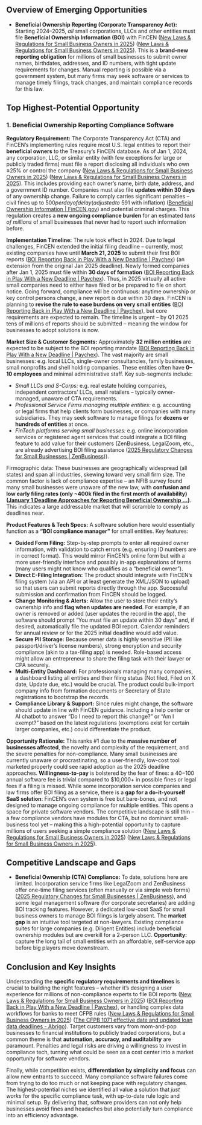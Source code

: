 ## Overview of Emerging Opportunities  


- **Beneficial Ownership Reporting (Corporate Transparency Act):** Starting 2024–2025, *all* small corporations, LLCs and other entities must file **Beneficial Ownership Information (BOI)** with FinCEN ([New Laws & Regulations for Small Business Owners in 2025](https://www.bbsi.com/business-owner-resources/new-laws-regulations-small-business-owners-2025#:~:text=Beneficial%20Ownership%20Information%20Reporting)) ([New Laws & Regulations for Small Business Owners in 2025](https://www.bbsi.com/business-owner-resources/new-laws-regulations-small-business-owners-2025#:~:text=)). This is a **brand-new reporting obligation** for millions of small businesses to submit owner names, birthdates, addresses, and ID numbers, with tight update requirements for changes. Manual reporting is possible via a government system, but many firms may seek software or services to manage timely filings, track changes, and maintain compliance records for this law.  

## Top Highest-Potential Opportunity

### 1. **Beneficial Ownership Reporting Compliance Software**  
**Regulatory Requirement:** The Corporate Transparency Act (CTA) and FinCEN’s implementing rules require most U.S. legal entities to report their **beneficial owners** to the Treasury’s FinCEN database. As of Jan 1, 2024, any corporation, LLC, or similar entity (with few exceptions for large or publicly traded firms) must file a report disclosing all individuals who own ≥25% or control the company ([New Laws & Regulations for Small Business Owners in 2025](https://www.bbsi.com/business-owner-resources/new-laws-regulations-small-business-owners-2025#:~:text=Beneficial%20Ownership%20Information%20Reporting)) ([New Laws & Regulations for Small Business Owners in 2025](https://www.bbsi.com/business-owner-resources/new-laws-regulations-small-business-owners-2025#:~:text=This%20requirement%20applies%20to%20most,for%20larger%20publicly%20traded%20companies)). This includes providing each owner’s name, birth date, address, and a government ID number. Companies must also file **updates within 30 days** of any ownership change. Failure to comply carries significant penalties – civil fines up to $500 per day of delay (adjusted to ~$591 with inflation) ([Beneficial Ownership Information | FinCEN.gov](https://www.fincen.gov/boi-faqs#:~:text=the%20BOI%20reporting%20requirements%20may,FAQ%2C%20this%20amount%20is%20%24591)) and potential criminal charges. This regulation creates a **new ongoing compliance burden** for an estimated *tens of millions* of small businesses that never had to report such information before.

**Implementation Timeline:** The rule took effect in 2024. Due to legal challenges, FinCEN extended the initial filing deadline – currently, most existing companies have until **March 21, 2025** to submit their first BOI reports ([BOI Reporting Back in Play With a New Deadline | Paychex](https://www.paychex.com/articles/compliance/beneficial-ownership-information-reporting#:~:text=The%20Treasury%27s%20Financial%20Crimes%20Enforcement,should%20follow%20the%20later%20deadline)) (an extension from the original Jan 2025 deadline). Newly formed companies after Jan 1, 2025 must file within **30 days of formation** ([BOI Reporting Back in Play With a New Deadline | Paychex](https://www.paychex.com/articles/compliance/beneficial-ownership-information-reporting#:~:text=Again%2C%20these%20deadlines%20currently%20are,not%20in%20effect)). Thus, in 2025 virtually all active small companies need to either have filed or be prepared to file on short notice. Going forward, compliance will be continuous: anytime ownership or key control persons change, a new report is due within 30 days. FinCEN is planning to **revise the rule to ease burdens on very small entities** ([BOI Reporting Back in Play With a New Deadline | Paychex](https://www.paychex.com/articles/compliance/beneficial-ownership-information-reporting#:~:text=The%20Treasury%27s%20Financial%20Crimes%20Enforcement,should%20follow%20the%20later%20deadline)), but core requirements are expected to remain. The timeline is urgent – by Q1 2025 tens of millions of reports should be submitted – meaning the window for businesses to adopt solutions is now.

**Market Size & Customer Segments:** Approximately **32 million entities** are expected to be subject to the BOI reporting mandate ([BOI Reporting Back in Play With a New Deadline | Paychex](https://www.paychex.com/articles/compliance/beneficial-ownership-information-reporting#:~:text=Dec,currently%20are%20not%20in%20effect)). The vast majority are small businesses: e.g. local LLCs, single-owner consultancies, family businesses, small nonprofits and shell holding companies. These entities often have **0–10 employees** and minimal administrative staff. Key sub-segments include: 
  - *Small LLCs and S-Corps:* e.g. real estate holding companies, independent contractors’ LLCs, small retailers – typically owner-managed, unaware of CTA requirements.  
  - *Professional Service Firms managing multiple entities:* e.g. accounting or legal firms that help clients form businesses, or companies with many subsidiaries. They may seek software to manage filings for **dozens or hundreds of entities** at once.  
  - *FinTech platforms serving small businesses:* e.g. online incorporation services or registered agent services that could integrate a BOI filing feature to add value for their customers (ZenBusiness, LegalZoom, etc., are already advertising BOI filing assistance ([2025 Regulatory Changes for Small Businesses | ZenBusiness](https://www.zenbusiness.com/blog/new-small-business-regulations/#:~:text=,69))). 

Firmographic data: These businesses are geographically widespread (all states) and span all industries, skewing toward very small firm size. The common factor is lack of compliance expertise – an NFIB survey found many small businesses were unaware of the new law, with **confusion and low early filing rates (only ~400k filed in the first month of availability) ([January 1 Deadline Approaches for Reporting Beneficial Ownership ...](https://www.icsc.com/news-and-views/icsc-exchange/january-1-deadline-approaches-for-reporting-beneficial-ownership-information#:~:text=identifiable%20information%20with%20the%20U,Department%20of%20Treasury%27s))**. This indicates a large addressable market that will scramble to comply as deadlines near.

**Product Features & Tech Specs:** A software solution here would essentially function as a **“BOI compliance manager”** for small entities. Key features: 
  - **Guided Form Filing:** Step-by-step prompts to enter all required owner information, with validation to catch errors (e.g. ensuring ID numbers are in correct format). This would mirror FinCEN’s online form but with a more user-friendly interface and possibly in-app explanations of terms (many users might not know who qualifies as a “beneficial owner”).  
  - **Direct E-Filing Integration:** The product should integrate with FinCEN’s filing system (via an API or at least generate the XML/JSON to upload) so that users can submit reports directly through the app. Successful submission and confirmation from FinCEN should be logged.  
  - **Change Monitoring & Alerts:** Allow the user to store their entity’s ownership info and **flag when updates are needed**. For example, if an owner is removed or added (user updates the record in the app), the software should prompt “You must file an update within 30 days” and, if desired, automatically file the updated BOI report. Calendar reminders for annual review or for the 2025 initial deadline would add value.  
  - **Secure PII Storage:** Because owner data is highly sensitive (PII like passport/driver’s license numbers), strong encryption and security compliance (akin to a tax-filing app) is needed. Role-based access might allow an entrepreneur to share the filing task with their lawyer or CPA securely.  
  - **Multi-Entity Dashboard:** For professionals managing many companies, a dashboard listing all entities and their filing status (Not filed, Filed on X date, Update due, etc.) would be crucial. The product could bulk-import company info from formation documents or Secretary of State registrations to bootstrap the records.  
  - **Compliance Library & Support:** Since rules might change, the software should update in line with FinCEN guidance. Including a help center or AI chatbot to answer “Do I need to report this change?” or “Am I exempt?” based on the latest regulations (exemptions exist for certain larger companies, etc.) could differentiate the product.  

**Opportunity Rationale:** This ranks #1 due to the **massive number of businesses affected**, the novelty and complexity of the requirement, and the severe penalties for non-compliance. Many small businesses are currently unaware or procrastinating, so a user-friendly, low-cost tool marketed properly could see rapid adoption as the 2025 deadline approaches. **Willingness-to-pay** is bolstered by the fear of fines: a $40-$100 annual software fee is trivial compared to $10,000+ in possible fines or legal fees if a filing is missed. While some incorporation service companies and law firms offer BOI filing as a service, there is a **gap for a do-it-yourself SaaS solution**: FinCEN’s own system is free but bare-bones, and not designed to manage ongoing compliance for multiple entities. This opens a space for private software vendors. The competitive landscape is still thin – a few compliance vendors have modules for CTA, but no dominant small-business tool yet – making this a high-potential opportunity to capture millions of users seeking a simple compliance solution ([New Laws & Regulations for Small Business Owners in 2025](https://www.bbsi.com/business-owner-resources/new-laws-regulations-small-business-owners-2025#:~:text=Beneficial%20Ownership%20Information%20Reporting)) ([New Laws & Regulations for Small Business Owners in 2025](https://www.bbsi.com/business-owner-resources/new-laws-regulations-small-business-owners-2025#:~:text=)).

## Competitive Landscape and Gaps 

- **Beneficial Ownership (CTA) Compliance:** To date, solutions here are limited. Incorporation service firms like LegalZoom and ZenBusiness offer one-time filing services (often manually or via simple web forms) ([2025 Regulatory Changes for Small Businesses | ZenBusiness](https://www.zenbusiness.com/blog/new-small-business-regulations/#:~:text=,69)), and some legal management software (for corporate secretaries) are adding BOI tracking features. However, a dedicated low-cost SaaS for small business owners to manage BOI filings is largely absent. The **market gap** is an intuitive tool targeted at non-lawyers. Existing compliance suites for large companies (e.g. Diligent Entities) include beneficial ownership modules but are overkill for a 2-person LLC. **Opportunity:** capture the long tail of small entities with an affordable, self-service app before big players move downstream.

## Conclusion and Key Insights

Understanding the **specific regulatory requirements and timelines** is crucial to building the right features – whether it’s designing a user experience for millions of non-compliance experts to file BOI reports ([New Laws & Regulations for Small Business Owners in 2025](https://www.bbsi.com/business-owner-resources/new-laws-regulations-small-business-owners-2025#:~:text=Beneficial%20Ownership%20Information%20Reporting)) ([BOI Reporting Back in Play With a New Deadline | Paychex](https://www.paychex.com/articles/compliance/beneficial-ownership-information-reporting#:~:text=Dec,currently%20are%20not%20in%20effect)), or handling complex data workflows for banks to meet CFPB rules ([New Laws & Regulations for Small Business Owners in 2025](https://www.bbsi.com/business-owner-resources/new-laws-regulations-small-business-owners-2025#:~:text=Data%20Collection%20Requirements%20for%20Lenders)) ([The CFPB 1071 effective date and updated loan data deadlines - Abrigo](https://www.abrigo.com/blog/effective-date-cfpb-section-1071-rule/#:~:text=The%20earliest%20reporters%20are%20those,by%20the%20following%20June%201)). Target customers vary from mom-and-pop businesses to financial institutions to publicly traded corporations, but a common theme is that **automation, accuracy, and auditability** are paramount. Penalties and legal risks are driving a willingness to invest in compliance tech, turning what could be seen as a cost center into a market opportunity for software vendors.

Finally, while competition exists, **differentiation by simplicity and focus** can allow new entrants to succeed. Many compliance software failures come from trying to do too much or not keeping pace with regulatory changes. The highest-potential niches we identified all value a solution that *just works* for the specific compliance task, with up-to-date rule logic and minimal setup. By delivering that, software providers can not only help businesses avoid fines and headaches but also potentially turn compliance into an efficiency advantage.

